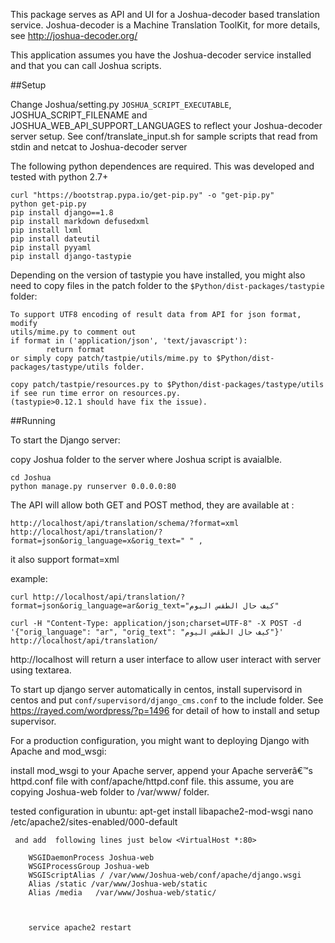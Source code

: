 This package serves as API and UI for a Joshua-decoder based translation service. Joshua-decoder is a Machine Translation ToolKit, for more details, see http://joshua-decoder.org/

This application assumes you have the Joshua-decoder service installed and that you can call Joshua scripts.

##Setup

Change Joshua/setting.py `JOSHUA_SCRIPT_EXECUTABLE`, JOSHUA_SCRIPT_FILENAME and JOSHUA_WEB_API_SUPPORT_LANGUAGES to reflect your Joshua-decoder server setup.  See conf/translate_input.sh for sample scripts that read from stdin and netcat to Joshua-decoder server


The following python dependences are required.
This was developed and tested with python 2.7+

```
curl "https://bootstrap.pypa.io/get-pip.py" -o "get-pip.py"
python get-pip.py
pip install django==1.8
pip install markdown defusedxml
pip install lxml
pip install dateutil
pip install pyyaml
pip install django-tastypie
```
 
Depending on the version of tastypie you have installed, you might also need to copy files in the patch folder to the `$Python/dist-packages/tastypie` folder:
 
	To support UTF8 encoding of result data from API for json format, modify 
	utils/mime.py to comment out 
	if format in ('application/json', 'text/javascript'):
 		    return format
 	or simply copy patch/tastpie/utils/mime.py to $Python/dist-packages/tastype/utils folder.
 	
 	copy patch/tastpie/resources.py to $Python/dist-packages/tastype/utils if see run time error on resources.py.
 	(tastypie>0.12.1 should have fix the issue).
 	
 	

##Running 

To start the Django server:

copy Joshua folder to the server where Joshua script is avaialble. 

```
cd Joshua 
python manage.py runserver 0.0.0.0:80
```
 
The API will allow both GET and POST method, they are available at :

```
http://localhost/api/translation/schema/?format=xml
http://localhost/api/translation/?format=json&orig_language=x&orig_text=" " , 
```

it also support format=xml

example:


```
curl http://localhost/api/translation/?format=json&orig_language=ar&orig_text="كيف حال الطقس اليوم"
```
  
```
curl -H "Content-Type: application/json;charset=UTF-8" -X POST -d '{"orig_language": "ar", "orig_text": "كيف حال الطقس اليوم"}' http://localhost/api/translation/
```

 http://localhost will return a user interface to allow user interact with server using textarea.

To start up django server automatically in centos, install supervisord in centos and put `conf/supervisord/django_cms.conf` to the include folder. See https://rayed.com/wordpress/?p=1496 for detail of how to install and setup supervisor.


For a production configuration, you might want to deploying Django with Apache and mod_wsgi:

 install mod_wsgi to your Apache server, append your Apache serverâ€™s 
 httpd.conf file with conf/apache/httpd.conf file.
 this assume, you are copying Joshua-web folder to /var/www/ folder.
 
 tested configuration in  ubuntu:
	 apt-get install libapache2-mod-wsgi
	 nano /etc/apache2/sites-enabled/000-default
	  
	 and add  following lines just below <VirtualHost *:80>
	
		WSGIDaemonProcess Joshua-web 		
		WSGIProcessGroup Joshua-web
		WSGIScriptAlias / /var/www/Joshua-web/conf/apache/django.wsgi
 		Alias /static /var/www/Joshua-web/static
   		Alias /media   /var/www/Joshua-web/static/
   		


    	service apache2 restart
   


